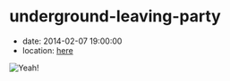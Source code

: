 underground-leaving-party
========================

- date: 2014-02-07 19:00:00
- location: [here](location.geojson)

![Yeah!](https://fbcdn-sphotos-f-a.akamaihd.net/hphotos-ak-frc3/869_1063441619874_9050_n.jpg)
